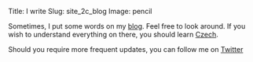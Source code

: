 Title: I write
Slug: site_2c_blog
Image: pencil

Sometimes, I put some words on my [blog](blog).
Feel free to look around.
If you wish to understand everything on there,
you should learn [Czech](https://en.wikipedia.org/wiki/Czech_language).

Should you require more frequent updates, you can follow me on
<a href="https://twitter.com/encukou">Twitter</a>
